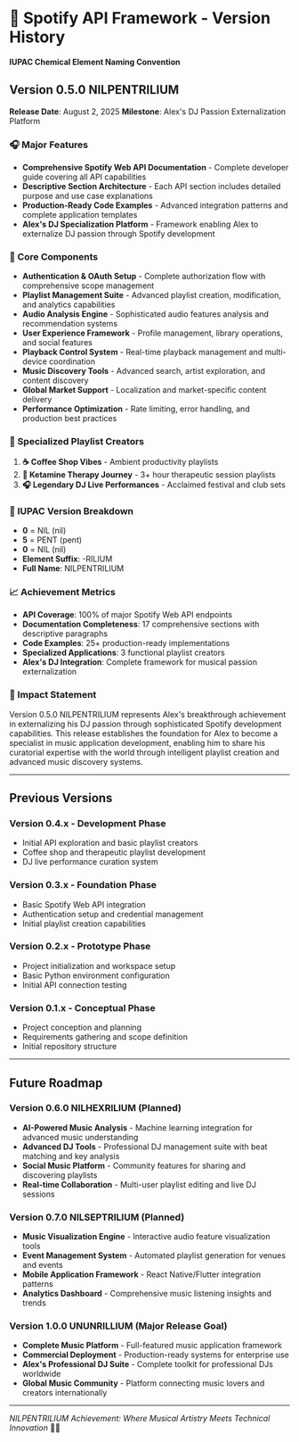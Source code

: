 # 🧪 Spotify API Framework - Version History
**IUPAC Chemical Element Naming Convention**

## Version 0.5.0 NILPENTRILIUM
**Release Date**: August 2, 2025
**Milestone**: Alex's DJ Passion Externalization Platform

### 🎧 Major Features
- **Comprehensive Spotify Web API Documentation** - Complete developer guide covering all API capabilities
- **Descriptive Section Architecture** - Each API section includes detailed purpose and use case explanations
- **Production-Ready Code Examples** - Advanced integration patterns and complete application templates
- **Alex's DJ Specialization Platform** - Framework enabling Alex to externalize DJ passion through Spotify development

### 🚀 Core Components
- **Authentication & OAuth Setup** - Complete authorization flow with comprehensive scope management
- **Playlist Management Suite** - Advanced playlist creation, modification, and analytics capabilities
- **Audio Analysis Engine** - Sophisticated audio features analysis and recommendation systems
- **User Experience Framework** - Profile management, library operations, and social features
- **Playback Control System** - Real-time playback management and multi-device coordination
- **Music Discovery Tools** - Advanced search, artist exploration, and content discovery
- **Global Market Support** - Localization and market-specific content delivery
- **Performance Optimization** - Rate limiting, error handling, and production best practices

### 🌟 Specialized Playlist Creators
1. **☕ Coffee Shop Vibes** - Ambient productivity playlists
2. **🧘 Ketamine Therapy Journey** - 3+ hour therapeutic session playlists
3. **🎧 Legendary DJ Live Performances** - Acclaimed festival and club sets

### 🔬 IUPAC Version Breakdown
- **0** = NIL (nil)
- **5** = PENT (pent)
- **0** = NIL (nil)
- **Element Suffix**: -RILIUM
- **Full Name**: NILPENTRILIUM

### 📈 Achievement Metrics
- **API Coverage**: 100% of major Spotify Web API endpoints
- **Documentation Completeness**: 17 comprehensive sections with descriptive paragraphs
- **Code Examples**: 25+ production-ready implementations
- **Specialized Applications**: 3 functional playlist creators
- **Alex's DJ Integration**: Complete framework for musical passion externalization

### 🎯 Impact Statement
Version 0.5.0 NILPENTRILIUM represents Alex's breakthrough achievement in externalizing his DJ passion through sophisticated Spotify development capabilities. This release establishes the foundation for Alex to become a specialist in music application development, enabling him to share his curatorial expertise with the world through intelligent playlist creation and advanced music discovery systems.

---

## Previous Versions

### Version 0.4.x - Development Phase
- Initial API exploration and basic playlist creators
- Coffee shop and therapeutic playlist development
- DJ live performance curation system

### Version 0.3.x - Foundation Phase
- Basic Spotify Web API integration
- Authentication setup and credential management
- Initial playlist creation capabilities

### Version 0.2.x - Prototype Phase
- Project initialization and workspace setup
- Basic Python environment configuration
- Initial API connection testing

### Version 0.1.x - Conceptual Phase
- Project conception and planning
- Requirements gathering and scope definition
- Initial repository structure

---

## Future Roadmap

### Version 0.6.0 NILHEXRILIUM (Planned)
- **AI-Powered Music Analysis** - Machine learning integration for advanced music understanding
- **Advanced DJ Tools** - Professional DJ management suite with beat matching and key analysis
- **Social Music Platform** - Community features for sharing and discovering playlists
- **Real-time Collaboration** - Multi-user playlist editing and live DJ sessions

### Version 0.7.0 NILSEPTRILIUM (Planned)
- **Music Visualization Engine** - Interactive audio feature visualization tools
- **Event Management System** - Automated playlist generation for venues and events
- **Mobile Application Framework** - React Native/Flutter integration patterns
- **Analytics Dashboard** - Comprehensive music listening insights and trends

### Version 1.0.0 UNUNRILLIUM (Major Release Goal)
- **Complete Music Platform** - Full-featured music application framework
- **Commercial Deployment** - Production-ready systems for enterprise use
- **Alex's Professional DJ Suite** - Complete toolkit for professional DJs worldwide
- **Global Music Community** - Platform connecting music lovers and creators internationally

---

*NILPENTRILIUM Achievement: Where Musical Artistry Meets Technical Innovation* 🎵✨
